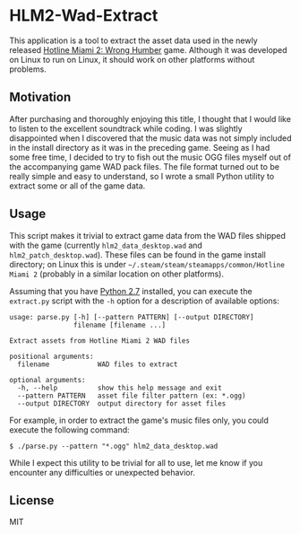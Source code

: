 # HLM2-Wad-Extract #

This application is a tool to extract the asset data used in the newly released [Hotline Miami 2: Wrong
Humber](https://en.wikipedia.org/wiki/Hotline_Miami_2:_Wrong_Number) game. Although it was developed on Linux to run on
Linux, it should work on other platforms without problems.

## Motivation ##

After purchasing and thoroughly enjoying this title, I thought that I would like to listen to the excellent soundtrack
while coding. I was slightly disappointed when I discovered that the music data was not simply included in the install
directory as it was in the preceding game.  Seeing as I had some free time, I decided to try to fish out the music OGG
files myself out of the accompanying game WAD pack files. The file format turned out to be really simple and easy to
understand, so I wrote a small Python utility to extract some or all of the game data.

## Usage ##

This script makes it trivial to extract game data from the WAD files shipped with the game (currently
`hlm2_data_desktop.wad` and `hlm2_patch_desktop.wad`). These files can be found in the game install directory; on Linux
this is under `~/.steam/steam/steamapps/common/Hotline Miami 2` (probably in a similar location on other platforms).

Assuming that you have [Python 2.7](https://www.python.org/download/releases/2.7/) installed, you can execute the
`extract.py` script with the `-h` option for a description of available options:

```
usage: parse.py [-h] [--pattern PATTERN] [--output DIRECTORY]
                filename [filename ...]

Extract assets from Hotline Miami 2 WAD files

positional arguments:
  filename            WAD files to extract

optional arguments:
  -h, --help          show this help message and exit
  --pattern PATTERN   asset file filter pattern (ex: *.ogg)
  --output DIRECTORY  output directory for asset files
```

For example, in order to extract the game's music files only, you could execute the following command:

```
$ ./parse.py --pattern "*.ogg" hlm2_data_desktop.wad
```

While I expect this utility to be trivial for all to use, let me know if you encounter any difficulties or unexpected
behavior.

## License ##

MIT
